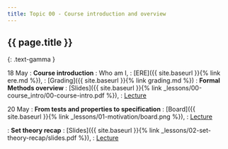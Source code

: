 ```yaml
---
title: Topic 00 - Course introduction and overview
---
```


## {{ page.title }}
{: .text-gamma }

18 May
: **Course introduction**
  : Who am I,
  : [ERE]({{ site.baseurl }}{% link ere.md %}),
  : [Grading]({{ site.baseurl }}{% link grading.md %})
: **Formal Methods overview**
  : [Slides]({{ site.baseurl }}{% link _lessons/00-course_intro/00-course-intro.pdf %}),
  : [Lecture](https://youtu.be/rrcR4A_SB8Q)

20 May
: **From tests and properties to specification**
  : [Board]({{ site.baseurl }}{% link _lessons/01-motivation/board.png %}),
  : [Lecture](https://youtu.be/BsUV6C6YZMM)

: **Set theory recap**
  : [Slides]({{ site.baseurl }}{% link _lessons/02-set-theory-recap/slides.pdf %}),
  : [Lecture](https://youtu.be/FCUVdVX-b2M)
